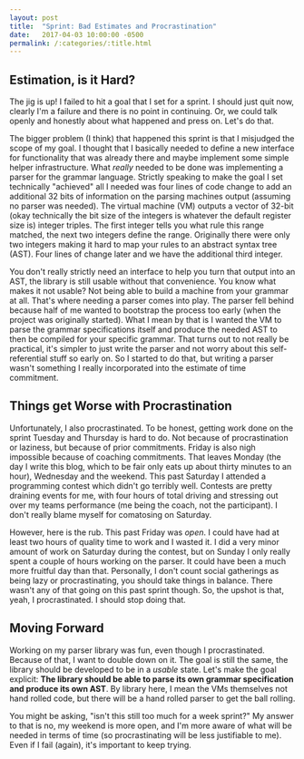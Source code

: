 ```yaml
---
layout: post
title:  "Sprint: Bad Estimates and Procrastination"
date:   2017-04-03 10:00:00 -0500
permalink: /:categories/:title.html
---
```


## Estimation, is it Hard?

The jig is up!
I failed to hit a goal that I set for a sprint.
I should just quit now, clearly I'm a failure and there is no point in continuing.
Or, we could talk openly and honestly about what happened and press on.
Let's do that.

The bigger problem (I think) that happened this sprint is that I misjudged the scope of my goal.
I thought that I basically needed to define a new interface for functionality that was already there and maybe implement some simple helper infrastructure.
What _really_ needed to be done was implementing a parser for the grammar language.
Strictly speaking to make the goal I set technically "achieved" all I needed was four lines of code change to add an additional 32 bits of information on the parsing machines output (assuming no parser was needed).
The virtual machine (VM) outputs a vector of 32-bit (okay technically the bit size of the integers is whatever the default register size is) integer triples.
The first integer tells you what rule this range matched, the next two integers define the range.
Originally there were only two integers making it hard to map your rules to an abstract syntax tree (AST).
Four lines of change later and we have the additional third integer.

You don't really strictly need an interface to help you turn that output into an AST, the library is still usable without that convenience.
You know what makes it not usable?
Not being able to build a machine from your grammar at all.
That's where needing a parser comes into play.
The parser fell behind because half of me wanted to bootstrap the process too early (when the project was originally started).
What I mean by that is I wanted the VM to parse the grammar specifications itself and produce the needed AST to then be compiled for your specific grammar.
That turns out to not really be practical, it's simpler to just write the parser and not worry about this self-referential stuff so early on.
So I started to do that, but writing a parser wasn't something I really incorporated into the estimate of time commitment.

## Things get Worse with Procrastination

Unfortunately, I also procrastinated.
To be honest, getting work done on the sprint Tuesday and Thursday is hard to do.
Not because of procrastination or laziness, but because of prior commitments.
Friday is also nigh impossible because of coaching commitments.
That leaves Monday (the day I write this blog, which to be fair only eats up about thirty minutes to an hour), Wednesday and the weekend.
This past Saturday I attended a programming contest which didn't go terribly well.
Contests are pretty draining events for me, with four hours of total driving and stressing out over my teams performance (me being the coach, not the participant).
I don't really blame myself for comatosing on Saturday.

However, here is the rub.
This past Friday was _open_.
I could have had at least two hours of quality time to work and I wasted it.
I did a very minor amount of work on Saturday during the contest, but on Sunday I only really spent a couple of hours working on the parser.
It could have been a much more fruitful day than that.
Personally, I don't count social gatherings as being lazy or procrastinating, you should take things in balance.
There wasn't any of that going on this past sprint though.
So, the upshot is that, yeah, I procrastinated.
I should stop doing that.

## Moving Forward

Working on my parser library was fun, even though I procrastinated.
Because of that, I want to double down on it.
The goal is still the same, the library should be developed to be in a _usable_ state.
Let's make the goal explicit: **The library should be able to parse its own grammar specification and produce its own AST**.
By library here, I mean the VMs themselves not hand rolled code, but there will be a hand rolled parser to get the ball rolling.

You might be asking, "isn't this still too much for a week sprint?"
My answer to that is no, my weekend is more open, and I'm more aware of what will be needed in terms of time (so procrastinating will be less justifiable to me).
Even if I fail (again), it's important to keep trying.
